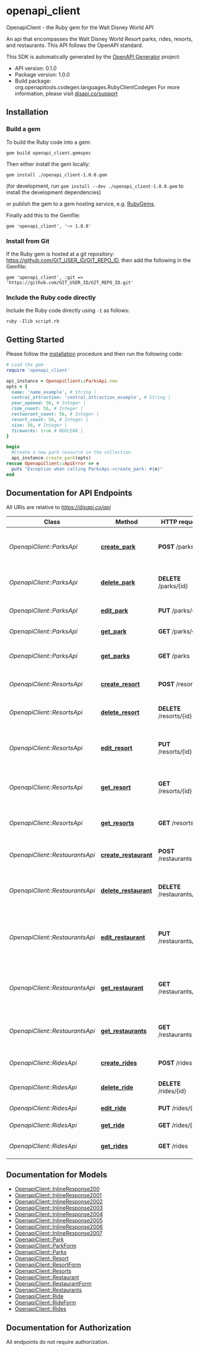 # openapi_client

OpenapiClient - the Ruby gem for the Walt Disney World API

An api that encompasses the Walt Disney World Resort parks, rides, resorts, and restaurants. This API follows the OpenAPI standard.

This SDK is automatically generated by the [OpenAPI Generator](https://openapi-generator.tech) project:

- API version: 0.1.0
- Package version: 1.0.0
- Build package: org.openapitools.codegen.languages.RubyClientCodegen
For more information, please visit [disapi.co/support](disapi.co/support)

## Installation

### Build a gem

To build the Ruby code into a gem:

```shell
gem build openapi_client.gemspec
```

Then either install the gem locally:

```shell
gem install ./openapi_client-1.0.0.gem
```
(for development, run `gem install --dev ./openapi_client-1.0.0.gem` to install the development dependencies)

or publish the gem to a gem hosting service, e.g. [RubyGems](https://rubygems.org/).

Finally add this to the Gemfile:

    gem 'openapi_client', '~> 1.0.0'

### Install from Git

If the Ruby gem is hosted at a git repository: https://github.com/GIT_USER_ID/GIT_REPO_ID, then add the following in the Gemfile:

    gem 'openapi_client', :git => 'https://github.com/GIT_USER_ID/GIT_REPO_ID.git'

### Include the Ruby code directly

Include the Ruby code directly using `-I` as follows:

```shell
ruby -Ilib script.rb
```

## Getting Started

Please follow the [installation](#installation) procedure and then run the following code:
```ruby
# Load the gem
require 'openapi_client'

api_instance = OpenapiClient::ParksApi.new
opts = {
  name: 'name_example', # String | 
  central_attraction: 'central_attraction_example', # String | 
  year_opened: 56, # Integer | 
  ride_count: 56, # Integer | 
  restaurant_count: 56, # Integer | 
  resort_count: 56, # Integer | 
  size: 56, # Integer | 
  fireworks: true # BOOLEAN | 
}

begin
  #Create a new park resource in the collection
  api_instance.create_park(opts)
rescue OpenapiClient::ApiError => e
  puts "Exception when calling ParksApi->create_park: #{e}"
end

```

## Documentation for API Endpoints

All URIs are relative to *https://disapi.co/api*

Class | Method | HTTP request | Description
------------ | ------------- | ------------- | -------------
*OpenapiClient::ParksApi* | [**create_park**](docs/ParksApi.md#create_park) | **POST** /parks | Create a new park resource in the collection
*OpenapiClient::ParksApi* | [**delete_park**](docs/ParksApi.md#delete_park) | **DELETE** /parks/{id} | Remove a resource from the collection
*OpenapiClient::ParksApi* | [**edit_park**](docs/ParksApi.md#edit_park) | **PUT** /parks/{id} | Edit a resource by ID
*OpenapiClient::ParksApi* | [**get_park**](docs/ParksApi.md#get_park) | **GET** /parks/{id} | List a park by ID
*OpenapiClient::ParksApi* | [**get_parks**](docs/ParksApi.md#get_parks) | **GET** /parks | List all parks at Walt Disney World
*OpenapiClient::ResortsApi* | [**create_resort**](docs/ResortsApi.md#create_resort) | **POST** /resorts | Create a new resort resource
*OpenapiClient::ResortsApi* | [**delete_resort**](docs/ResortsApi.md#delete_resort) | **DELETE** /resorts/{id} | Delete resort resource by ID
*OpenapiClient::ResortsApi* | [**edit_resort**](docs/ResortsApi.md#edit_resort) | **PUT** /resorts/{id} | Edit a specific resort resource by ID
*OpenapiClient::ResortsApi* | [**get_resort**](docs/ResortsApi.md#get_resort) | **GET** /resorts/{id} | List a specific resort resource by ID
*OpenapiClient::ResortsApi* | [**get_resorts**](docs/ResortsApi.md#get_resorts) | **GET** /resorts | List resorts at Walt Disney World
*OpenapiClient::RestaurantsApi* | [**create_restaurant**](docs/RestaurantsApi.md#create_restaurant) | **POST** /restaurants | Create a new restaurant resource
*OpenapiClient::RestaurantsApi* | [**delete_restaurant**](docs/RestaurantsApi.md#delete_restaurant) | **DELETE** /restaurants/{id} | Remove a resource from the restaurants collection
*OpenapiClient::RestaurantsApi* | [**edit_restaurant**](docs/RestaurantsApi.md#edit_restaurant) | **PUT** /restaurants/{id} | Edit a single restaurant resource in the collection by ID
*OpenapiClient::RestaurantsApi* | [**get_restaurant**](docs/RestaurantsApi.md#get_restaurant) | **GET** /restaurants/{id} | List a single restaurant resource from the collection by ID
*OpenapiClient::RestaurantsApi* | [**get_restaurants**](docs/RestaurantsApi.md#get_restaurants) | **GET** /restaurants | List restaurants at Walt Disney World
*OpenapiClient::RidesApi* | [**create_rides**](docs/RidesApi.md#create_rides) | **POST** /rides | Create a new ride resource
*OpenapiClient::RidesApi* | [**delete_ride**](docs/RidesApi.md#delete_ride) | **DELETE** /rides/{id} | Delete ride resource by ID
*OpenapiClient::RidesApi* | [**edit_ride**](docs/RidesApi.md#edit_ride) | **PUT** /rides/{id} | Edit a ride by ID
*OpenapiClient::RidesApi* | [**get_ride**](docs/RidesApi.md#get_ride) | **GET** /rides/{id} | Get ride by ID
*OpenapiClient::RidesApi* | [**get_rides**](docs/RidesApi.md#get_rides) | **GET** /rides | List rides at Walt Disney World


## Documentation for Models

 - [OpenapiClient::InlineResponse200](docs/InlineResponse200.md)
 - [OpenapiClient::InlineResponse2001](docs/InlineResponse2001.md)
 - [OpenapiClient::InlineResponse2002](docs/InlineResponse2002.md)
 - [OpenapiClient::InlineResponse2003](docs/InlineResponse2003.md)
 - [OpenapiClient::InlineResponse2004](docs/InlineResponse2004.md)
 - [OpenapiClient::InlineResponse2005](docs/InlineResponse2005.md)
 - [OpenapiClient::InlineResponse2006](docs/InlineResponse2006.md)
 - [OpenapiClient::InlineResponse2007](docs/InlineResponse2007.md)
 - [OpenapiClient::Park](docs/Park.md)
 - [OpenapiClient::ParkForm](docs/ParkForm.md)
 - [OpenapiClient::Parks](docs/Parks.md)
 - [OpenapiClient::Resort](docs/Resort.md)
 - [OpenapiClient::ResortForm](docs/ResortForm.md)
 - [OpenapiClient::Resorts](docs/Resorts.md)
 - [OpenapiClient::Restaurant](docs/Restaurant.md)
 - [OpenapiClient::RestaurantForm](docs/RestaurantForm.md)
 - [OpenapiClient::Restaurants](docs/Restaurants.md)
 - [OpenapiClient::Ride](docs/Ride.md)
 - [OpenapiClient::RideForm](docs/RideForm.md)
 - [OpenapiClient::Rides](docs/Rides.md)


## Documentation for Authorization

 All endpoints do not require authorization.

